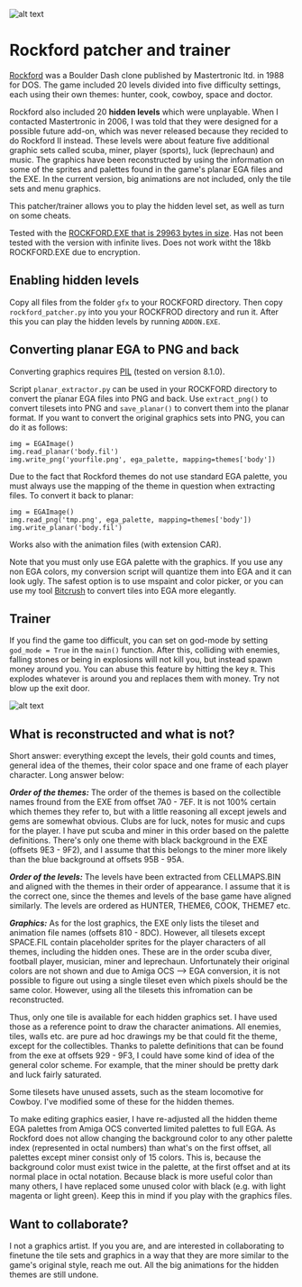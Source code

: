 ![alt text](https://www.mv.helsinki.fi/home/asahala/rockford/banner2.png)

# Rockford patcher and trainer
[Rockford](https://en.wikipedia.org/wiki/Rockford_(video_game)) was a Boulder Dash clone published by Mastertronic ltd. in 1988 for DOS. The game included 20 levels divided into five difficulty settings, each using their own themes: hunter, cook, cowboy, space and doctor. 

Rockford also included 20 **hidden levels** which were unplayable. When I contacted Mastertronic in 2006, I was told that they were designed for a possible future add-on, which was never released because they recided to do Rockford II instead. These levels were about feature five additional graphic sets called scuba, miner, player (sports), luck (leprechaun) and music. The graphics have been reconstructed by using the information on some of the sprites and palettes found in the game's planar EGA files and the EXE. In the current version, big animations are not included, only the tile sets and menu graphics.

This patcher/trainer allows you to play the hidden level set, as well as turn on some cheats.

Tested with the [ROCKFORD.EXE that is 29963 bytes in size](https://www.xtcabandonware.com/game/786/rockford). Has not been tested with the version with infinite lives. Does not work witht the 18kb ROCKFORD.EXE due to encryption.

## Enabling hidden levels
Copy all files from the folder ```gfx``` to your ROCKFORD directory. Then copy ```rockford_patcher.py``` into you your ROCKFROD directory and run it. After this you can play the hidden levels by running ```ADDON.EXE```.

## Converting planar EGA to PNG and back
Converting graphics requires [PIL](https://pypi.org/project/Pillow/) (tested on version 8.1.0).

Script ```planar_extractor.py``` can be used in your ROCKFORD directory to convert the planar EGA files into PNG and back. Use ```extract_png()``` to convert tilesets into PNG and ```save_planar()``` to convert them into the planar format. If you want to convert the original graphics sets into PNG, you can do it as follows:

```
img = EGAImage()
img.read_planar('body.fil')
img.write_png('yourfile.png', ega_palette, mapping=themes['body'])
```
Due to the fact that Rockford themes do not use standard EGA palette, you must always use the mapping of the theme in question when extracting files. To convert it back to planar:

```
img = EGAImage()
img.read_png('tmp.png', ega_palette, mapping=themes['body'])
img.write_planar('body.fil')
```
Works also with the animation files (with extension CAR). 

Note that you must only use EGA palette with the graphics. If you use any non EGA colors, my conversion script will quantize them into EGA and it can look ugly. The safest option is to use mspaint and color picker, or you can use my tool [Bitcrush](https://github.com/asahala/Bitcrush) to convert tiles into EGA more elegantly. 

## Trainer
If you find the game too difficult, you can set on god-mode by setting ```god_mode = True``` in the ```main()``` function. After this, colliding with enemies, falling stones or being in explosions will not kill you, but instead spawn money around you. You can abuse this feature by hitting the key ```R```. This explodes whatever is around you and replaces them with money. Try not blow up the exit door.

![alt text](https://www.mv.helsinki.fi/home/asahala/rockford/screenshot.png)

## What is reconstructed and what is not?
Short answer: everything except the levels, their gold counts and times, general idea of the themes, their color space and one frame of each player character. Long answer below:

***Order of the themes:*** The order of the themes is based on the collectible names fround from the EXE from offset 7A0 - 7EF. It is not 100% certain which themes they refer to, but with a little reasoning all except jewels and gems are somewhat obvious. Clubs are for luck, notes for music and cups for the player. I have put scuba and miner in this order based on the palette definitions. There's only one theme with black background in the EXE (offsets 9E3 - 9F2), and I assume that this belongs to the miner more likely than the blue background at offsets 95B - 95A.

***Order of the levels:*** The levels have been extracted from CELLMAPS.BIN and aligned with the themes in their order of appearance. I assume that it is the correct one, since the themes and levels of the base game have aligned similarly. The levels are ordered as HUNTER, THEME6, COOK, THEME7 etc.

***Graphics:*** As for the lost graphics, the EXE only lists the tileset and animation file names (offsets 810 - 8DC). However, all tilesets except SPACE.FIL contain placeholder sprites for the player characters of all themes, including the hidden ones. These are in the order scuba diver, football player, musician, miner and leprechaun. Unfortunately their original colors are not shown and due to Amiga OCS --> EGA conversion, it is not possible to figure out using a single tileset even which pixels should be the same color. However, using all the tilesets this infromation can be reconstructed. 

Thus, only one tile is available for each hidden graphics set. I have used those as a reference point to draw the character animations. All enemies, tiles, walls etc. are pure ad hoc drawings my be that could fit the theme, except for the collectibles. Thanks to palette definitions that can be found from the exe at offsets 929 - 9F3, I could have some kind of idea of the general color scheme. For example, that the miner should be pretty dark and luck fairly saturated.

Some tilesets have unused assets, such as the steam locomotive for Cowboy. I've modified some of these for the hidden themes.

To make editing graphics easier, I have re-adjusted all the hidden theme EGA palettes from Amiga OCS converted limited palettes to full EGA. As Rockford does not allow changing the background color to any other palette index (represented in octal numbers) than what's on the first offset, all palettes except miner consist only of 15 colors. This is, because the background color must exist twice in the palette, at the first offset and at its normal place in octal notation. Because black is more useful color than many others, I have replaced some unused color with black (e.g. with light magenta or light green). Keep this in mind if you play with the graphics files.

## Want to collaborate?
I not a graphics artist. If you you are, and are interested in collaborating to finetune the tile sets and graphics in a way that they are more similar to the game's original style, reach me out. All the big animations for the hidden themes are still undone.


